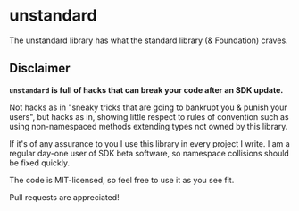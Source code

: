 # unstandard

The unstandard library has what the standard library (& Foundation) craves.


## Disclaimer

**`unstandard` is full of hacks that can break your code after an SDK update.**

Not hacks as in "sneaky tricks that are going to bankrupt you & punish your users", 
but hacks as in, showing little respect to rules of convention such as 
using non-namespaced methods extending types not owned by this library.

If it's of any assurance to you I use this library in every project I write. 
I am a regular day-one user of SDK beta software, so namespace collisions
should be fixed quickly.

The code is MIT-licensed, so feel free to use it as you see fit.

Pull requests are appreciated!
